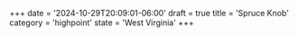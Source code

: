 +++
date = '2024-10-29T20:09:01-06:00'
draft = true
title = 'Spruce Knob'
category = 'highpoint'
state = 'West Virginia'
+++
